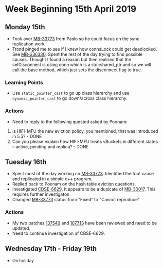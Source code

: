# Week Beginning 15th April 2019
## Monday 15th

* Took over [MB-33773](https://issues.couchbase.com/browse/MB-33773) from Paolo so he could focus on the sync replication work
* Trond pinged me to see if I knew how connsLock could get deadlocked.  See [MB-336330](https://issues.couchbase.com/browse/MB-33633).  Spent the rest of the day trying to find possible causes.  Thought I found a reason but then realised that the setDisconnect is using conn which is a std::shared_ptr<ConnHandler> and so we will call the base method, which just sets the disconnect flag to true.

### Learning Points
* Use ```static_pointer_cast``` to go up class hierarchy and use ```dynamic_pointer_cast``` to go down/across class hierarchy.

### Actions
* Need to reply to the following quested asked by Poonam:
 1. Is HIFI-MFU the new eviction policy, you mentioned, that was introduced in 5.5? - DONE
 2. Can you please explain how HIFI-MFU treats vBuckets in different states – active, pending and replica? - DONE

## Tuesday 16th
* Spent most of the day working on [MB-33773](https://issues.couchbase.com/browse/MB-33773).  Identified the toot cause and replicated in a simple c++ program.
* Replied back to Poonam on the hash table eviction questions.
* Investigated [CBSE-6629](https://issues.couchbase.com/browse/CBSE-6629).  It appears to be a duplcate of [MB-30017](https://issues.couchbase.com/browse/MB-30017).  This requires further investigaton.
* Changed [MB-33773](https://issues.couchbase.com/browse/MB-33773) status from "Fixed" to "Cannot reproduce"

### Actions
* My two patches [107546](http://review.couchbase.org/#/c/107546/) and 
[107713](http://review.couchbase.org/#/c/107713/) have been reviewed and need to be updated.
* Need to continue investigation of CBSE-6629.

## Wednesday 17th - Friday 19th
* On holiday
